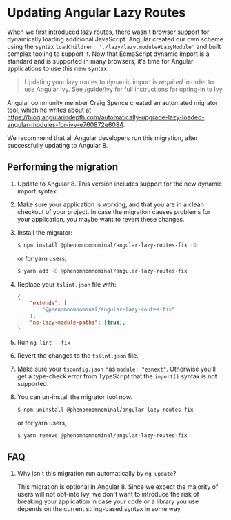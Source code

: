 # Updating Angular Lazy Routes

When we first introduced lazy routes, there wasn't browser support for dynamically loading additional JavaScript.
Angular created our own scheme using the syntax `loadChildren: './lazy/lazy.module#LazyModule'` and built complex tooling to support it.
Now that EcmaScript dynamic import is a standard and is supported in many browsers, it's time for Angular applications to use this new syntax.

> Updating your lazy routes to dynamic import is *required* in order to use Angular Ivy.
> See /guide/ivy for full instructions for opting-in to Ivy.

Angular community member Craig Spence created an automated migrator tool, which he writes about at https://blog.angularindepth.com/automatically-upgrade-lazy-loaded-angular-modules-for-ivy-e760872e6084.

We recommend that all Angular developers run this migration, after successfully updating to Angular 8.

## Performing the migration

1. Update to Angular 8. This version includes support for the new dynamic import syntax.

1. Make sure your application is working, and that you are in a clean checkout of your project.
   In case the migration causes problems for your application, you maybe want to revert these changes.

1. Install the migrator:

    ```sh
    $ npm install @phenomnomnominal/angular-lazy-routes-fix -D
    ```

    or for yarn users,

    ```sh
    $ yarn add -D @phenomnomnominal/angular-lazy-routes-fix
    ```

1. Replace your `tslint.json` file with:

    ```json
    {
        "extends": [
            "@phenomnomnominal/angular-lazy-routes-fix"
        ],
        "no-lazy-module-paths": [true],
    }
    ```

1. Run `ng lint --fix`

1. Revert the changes to the `tslint.json` file.

1. Make sure your `tsconfig.json` has `module: "esnext"`.
   Otherwise you'll get a type-check error from TypeScript that the `import()` syntax is not supported.

1. You can un-install the migrator tool now.

    ```sh
    $ npm uninstall @phenomnomnominal/angular-lazy-routes-fix
    ```

    or for yarn users,

    ```sh
    $ yarn remove @phenomnomnominal/angular-lazy-routes-fix
    ```

## FAQ

1. Why isn't this migration run automatically by `ng update`?

    This migration is optional in Angular 8.
    Since we expect the majority of users will not opt-into Ivy, we don't want to introduce the risk of breaking your application in case your code or a library you use depends on the current string-based syntax in some way.

